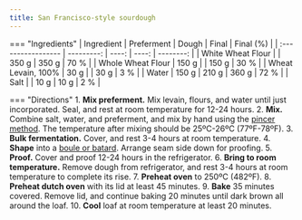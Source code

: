 ```yaml
---
title: San Francisco-style sourdough
---
```

=== "Ingredients"
    | Ingredient         | Preferment | Dough | Final | Final (%) |
    | :----------------- | ---------: | ----: | ----: | --------: |
    | White Wheat Flour  |            | 350 g | 350 g |      70 % |
    | Whole Wheat Flour  |      150 g |       | 150 g |      30 % |
    | Wheat Levain, 100% |       30 g |       |  30 g |       3 % |
    | Water              |      150 g | 210 g | 360 g |      72 % |
    | Salt               |            |  10 g |  10 g |       2 % |

=== "Directions"
    1. **Mix preferment.** Mix levain, flours, and water until just incorporated. Seal, and rest at room temperature for 12-24 hours.
    2. **Mix.** Combine salt, water, and preferment, and mix by hand using the [pincer method](https://www.youtube.com/watch?v=HoY7CPw0E1s). The temperature after mixing should be 25ºC-26ºC (77ºF-78ºF).
    3. **Bulk fermentation.** Cover, and rest 3-4 hours at room temperature.
    4. **Shape** into a [boule or batard](https://www.thefreshloaf.com/handbook/shaping). Arrange seam side down for proofing.
    5. **Proof.** Cover and proof 12-24 hours in the refrigerator.
    6. **Bring to room temperature.** Remove dough from refrigerator, and rest 3-4 hours at room temperature to complete its rise.
    7. **Preheat oven** to 250ºC (482ºF).
    8. **Preheat dutch oven** with its lid at least 45 minutes.
    9. **Bake** 35 minutes covered. Remove lid, and continue baking 20 minutes until dark brown all around the loaf.
    10. **Cool** loaf at room temperature at least 20 minutes.

[^1]:
    Mann, Floyd, Jeff Miller, David Snyder, and Eric Hanner.
    ["San Francisco Style Sourdough."](https://www.thefreshloaf.com/handbook/san-francisco-style-sourdough) _The Fresh Loaf._ 7 February 2009.

